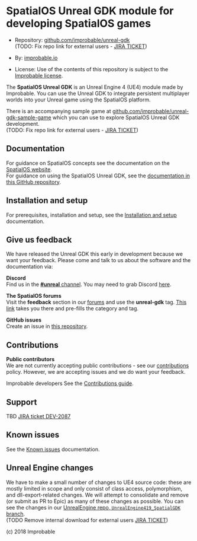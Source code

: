 # SpatialOS Unreal GDK module for developing SpatialOS games

* Repository: [github.com/improbable/unreal-gdk](https://github.com/improbable/unreal-gdk)<br/>
(TODO: Fix repo link for external users - [JIRA TICKET](https://improbableio.atlassian.net/browse/UNR-304))

* By: [improbable.io](https://improbable.io/)

* License: Use of the contents of this repository is subject to the [Improbable license](LICENSE.md).

The **SpatialOS Unreal GDK** is an Unreal Engine 4 (UE4) module made by Improbable. You can use the Unreal GDK to integrate persistent multiplayer worlds into your Unreal game using the SpatialOS platform.

There is an accompanying sample game at [github.com/improbable/unreal-gdk-sample-game](https://github.com/improbable/unreal-gdk-sample-game) which you can use to explore SpatialOS Unreal GDK development. <br/> 
(TODO: Fix repo link for external users - [JIRA TICKET](https://improbableio.atlassian.net/browse/UNR-304))

## Documentation <br/>
For guidance on SpatialOS concepts see the documentation on the [SpatialOS website](https://docs.improbable.io/reference/13.0/shared/concepts/spatialos). <br/> 
For guidance on using the SpatialOS Unreal GDK, see the [documentation in this GitHub repository](docs/readme.md).

## Installation and setup <br/> 
For prerequisites, installation and setup, see the [Installation and setup](docs/setup-and-installing.md) documentation.

## Give us feedback <br/>
We have released the Unreal GDK this early in development because we want your feedback. Please come and talk to us about the software and the documentation via:

**Discord**<br>
Find us in the [**#unreal** channel](https://discordapp.com/channels/311273633307951114/339471548647866368). You may need to grab Discord [here](https://discordapp.com/).

**The SpatialOS forums**<br>
Visit the **feedback** section in our [forums](https://forums.improbable.io/) and use the **unreal-gdk** tag. [This link](https://forums.improbable.io/new-topic?category=Feedback&tags=unreal-gdk) takes you there and pre-fills the category and tag.

**GitHub issues**<br>
Create an issue in [this repository](https://github.com/spatialos/UnrealGDK/issues).

## Contributions <br/>
**Public contributors**<br>
We are not currently accepting public contributions - see our [contributions](https://github.com/improbabl/unreal-gdk/.github/CONTRIBUTING.md) policy. However, we are accepting issues and we do want your feedback.

Improbable developers
See the [Contributions guide]().

## Support <br/>
TBD [JIRA ticket DEV-2087](https://improbableio.atlassian.net/browse/DEV-2087)

## Known issues <br/>
 See the [Known issues](docs/known-issues.md) documentation.

## Unreal Engine changes
We have to make a small number of changes to UE4 source code: these are mostly limited in scope and only consist of class access, polymorphism, and dll-export-related changes. We will attempt to consolidate and remove (or submit as PR to Epic) as many of these changes as possible. You can see the changes in our [UnrealEngine repo, `UnrealEngine419_SpatialGDK` branch](https://github.com/improbable/UnrealEngine/tree/UnrealEngine419_SpatialGDK). <br/>  (TODO Remove internal download for external users [JIRA TICKET](https://improbableio.atlassian.net/browse/UNR-304))

(c) 2018 Improbable